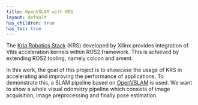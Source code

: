 ```yaml
---
title: OpenVSLAM with KRS
layout: default
has_children: true
has_toc: true
---
```


The [Kria Robotics Stack](https://xilinx.github.io/KRS/sphinx/build/html/index.html) (KRS) developed by Xilinx provides integration of Vitis acceleration kernels within ROS2 framework. This is achieved by extending ROS2 tooling, namely colcon and ament. 

In this work, the goal of this project is to showcase the usage of KRS in accelerating and improving the performance of applications. To demonstrate this, a SLAM pipeline based on [OpenVSLAM](https://github.com/soallak/openvslam) is used. We want to show a whole visual odometry pipeline which consists of image acquisition, image preprocessing and finally pose estimation. 
